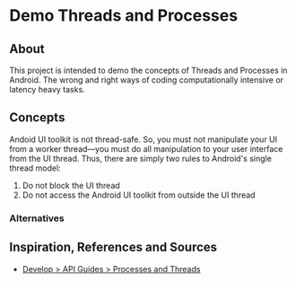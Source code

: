 # Demo Threads and Processes

## About

This project is intended to demo the concepts of Threads and Processes in Android. The wrong and right ways of coding computationally intensive or latency heavy tasks.

## Concepts

Andoid UI toolkit is not thread-safe. So, you must not manipulate your UI from a worker thread—you must do all manipulation to your user interface from the UI thread. Thus, there are simply two rules to Android's single thread model:
1. Do not block the UI thread
2. Do not access the Android UI toolkit from outside the UI thread

### Alternatives

## Inspiration, References and Sources
* [Develop > API Guides > Processes and Threads](http://developer.android.com/guide/components/processes-and-threads.html)